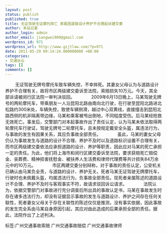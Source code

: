 ```yaml
---
layout: post
status: publish
published: true
title: 无证驾驶无证摩托摔亡 家属因道路设计养护不合理起诉建交委
author: 本站记者
author_login: admin
author_email: jiangwei909@gmail.com
wordpress_id: 971
wordpress_url: http://www.gzjtlaw.com/?p=971
date: 2011-05-29 09:14:24.000000000 +08:00
categories:
- 交通诉讼
tags: []
comments: []
---
```

　　 无证驾驶无牌号摩托车致车辆失控，不幸摔死。其妻女父母认为与道路设计养护不合理有关，故将市区两级建交委诉至法院，索赔损失10万元。今天，其全部诉请被闵行区法院一审判决驳回。　　　　 2009年6月13日晚上，马某驾驶无牌号的两轮摩托车，带乘朋友一人沿昆阳北路由南向北行驶，在行驶至昆阳北路进北松路约300米处，车辆失控，致使车辆侧滑，越过中心双黄线，直接撞击到昆阳北路西侧的机非隔离带边缘，马某和乘客被甩出倒地，不同程度受伤。后马某经抢救无效死亡。事发后，交警部门对本起事故作出了责任认定，认为马某未依法取得两轮摩托车行驶证，驾驶无牌号二轮摩托车，且未按规定戴安全头盔，属违法行为，与事故的发生有因果关系，其应负事故全部责任。　　　　 虽此，马某的妻女父母仍认为事故发生与道路的设计不合理、养护不及时以及道路标识设置不合理有关，而市区两级建交委依法应承担道路的设计、养护等职责，因此应对马某的死亡承担一定的责任。为此，他们将上海市和闵行区建交委诉至法院，要求获赔死亡赔偿金、丧葬费、精神损害抚慰金、被扶养人生活费和律师代理费等共计损失84万余元中的10万元。　　　　 市区两建交委分别辩称，对于事故的责任认定，公安机关已确认由马某负全责，与道路的设计、养护无关。死者马某无证驾驶无牌摩托车，行驶时也未佩戴头盔，均属违法行为，负事故全部责任。现死者亲属陈述的道路设计不合理、养护不及时与客观事实不符，故请求驳回诉讼请求。　　　　 法院认为，依据交警部门对事故进行充分调查后所出具的事故认定书，马某在事故发生时存在诸多违法行为，却没有证据显示事故的发生与道路设计、养护之间存在任何关联性，死者妻女父母关于存在关联性的陈述仅仅是推测，没有事实依据，因此事故的发生完全系由马某自身原因引起，其应对由此造成的后果承担全部的责任。据此，法院作出了上述判决。标签:广州交通事故索赔 广州交通事故赔偿 广州交通事故律师

